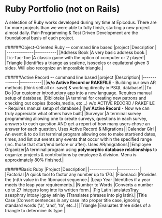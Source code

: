 Ruby Portfolio (not on Rails)
====================
A selection of Ruby works developed during my time at Epicodus. There are for more projects than we were able to fully finish, starting a new project almost daily. Pair-Programming & Test Driven Development are the foundational basis of each project.

######Object-Oriented Ruby -- command line based
|project       |Description|
|--------------|-----------|
|Address Book  |A very basic address book.|
|Tic-Tac-Toe   |A classic game with the option of computer or 2 player!|
|Triangle      |Identifies a triange as scalene, isosceles or equilateral given 3 sides. Will also recognize an impossible triangle.|

######Active Record -- command line based
|project       |Description|
|--------------|-----------|
||**w/o Active Record or RAKEFILE** - Building our own AR methods (think self.all or .save) & working directly in PSQL database!|
|To Do         |Our customer introductory app into a new language. Requires manual setup of database.
|Biblioteka    |A terminal for creating new patrons and checking out copies (books,media, etc...) w/o ACTIVE RECORD / RAKEFILE -  Requires manual setup of database.|
||**w/ Active Record** - Now we can truly appreciate what others have built|
|Surveyor        |A terminal survey programming allowing one to create surveys, questions in each survey, answers to each question AND get a report of how many users chose an answer for each question. Uses Active Record & Migrations|
|Calendar Girl  | An event & to do list terminal program allowing one to make start/end dates, times, and list out events any events that occur within the specified range (inc. those that start/end before or after). Uses AR/migrations|
|Employee Organizer|A terminal program using **polymorphic database relationships** to organize projects & contributions by employee & division. Menu is approximately 80% finished.|


######Basic Ruby
|Project       |Description|
|--------------|-----------|
|Factorial     |A quick tool to factor any number up to 170.|
|Fibonacci     |Provides the (n)th value in the fibonacci sequence.|
|Leap Year     |Identifies if a year meets the leap year requirements.|
|Number to Words       |Converts a number up to 27 integers long into its written form.|
|Pig Latin     |anslatesTray asesphray intoay igpay atinlay (Translates phrases into pig latin).|
|Title Case    |Convert sentences in any case into proper title case, ignoring standard words ('a', 'and', 'to', etc..)|
|Triangle      |Evaluates three sides of a triangle to determine its type.|
